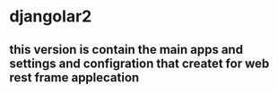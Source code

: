 # djangolar2
## this version is contain the main apps and settings and configration that createt for web rest frame applecation
